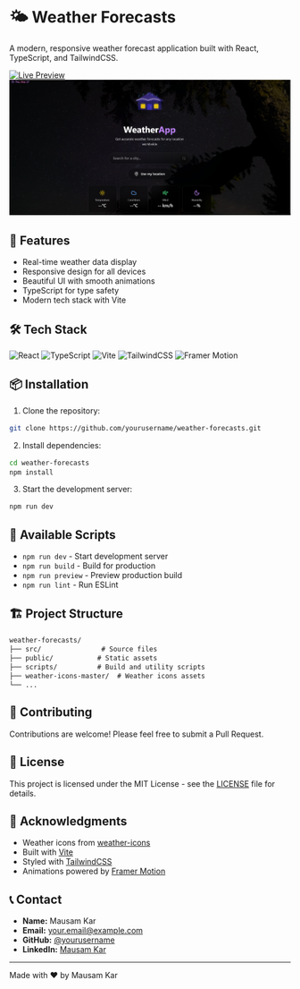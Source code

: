 # 🌤️ Weather Forecasts

A modern, responsive weather forecast application built with React, TypeScript, and TailwindCSS.

[![Live Preview](https://img.shields.io/badge/Live%20Preview-Visit%20Site-green?style=for-the-badge)](https://weather-forecasts-demo.netlify.app)
![Weather Forecasts Preview](public/preview.png)

## 🚀 Features

- Real-time weather data display
- Responsive design for all devices
- Beautiful UI with smooth animations
- TypeScript for type safety
- Modern tech stack with Vite

## 🛠️ Tech Stack

![React](https://img.shields.io/badge/React-18.3.1-blue?logo=react)
![TypeScript](https://img.shields.io/badge/TypeScript-5.5.3-blue?logo=typescript)
![Vite](https://img.shields.io/badge/Vite-6.2.3-purple?logo=vite)
![TailwindCSS](https://img.shields.io/badge/TailwindCSS-3.4.1-38B2AC?logo=tailwind-css)
![Framer Motion](https://img.shields.io/badge/Framer%20Motion-12.6.2-black?logo=framer)

## 📦 Installation

1. Clone the repository:
```bash
git clone https://github.com/yourusername/weather-forecasts.git
```

2. Install dependencies:
```bash
cd weather-forecasts
npm install
```

3. Start the development server:
```bash
npm run dev
```

## 🚀 Available Scripts

- `npm run dev` - Start development server
- `npm run build` - Build for production
- `npm run preview` - Preview production build
- `npm run lint` - Run ESLint

## 🏗️ Project Structure

```
weather-forecasts/
├── src/               # Source files
├── public/           # Static assets
├── scripts/          # Build and utility scripts
├── weather-icons-master/  # Weather icons assets
└── ...
```

## 🤝 Contributing

Contributions are welcome! Please feel free to submit a Pull Request.

## 📝 License

This project is licensed under the MIT License - see the [LICENSE](LICENSE) file for details.

## 🙏 Acknowledgments

- Weather icons from [weather-icons](https://github.com/erikflowers/weather-icons)
- Built with [Vite](https://vitejs.dev/)
- Styled with [TailwindCSS](https://tailwindcss.com/)
- Animations powered by [Framer Motion](https://www.framer.com/motion/)

## 📞 Contact

- **Name:** Mausam Kar
- **Email:** [your.email@example.com](mailto:your.email@example.com)
- **GitHub:** [@yourusername](https://github.com/yourusername)
- **LinkedIn:** [Mausam Kar](https://linkedin.com/in/yourusername)

---

Made with ❤️ by Mausam Kar 